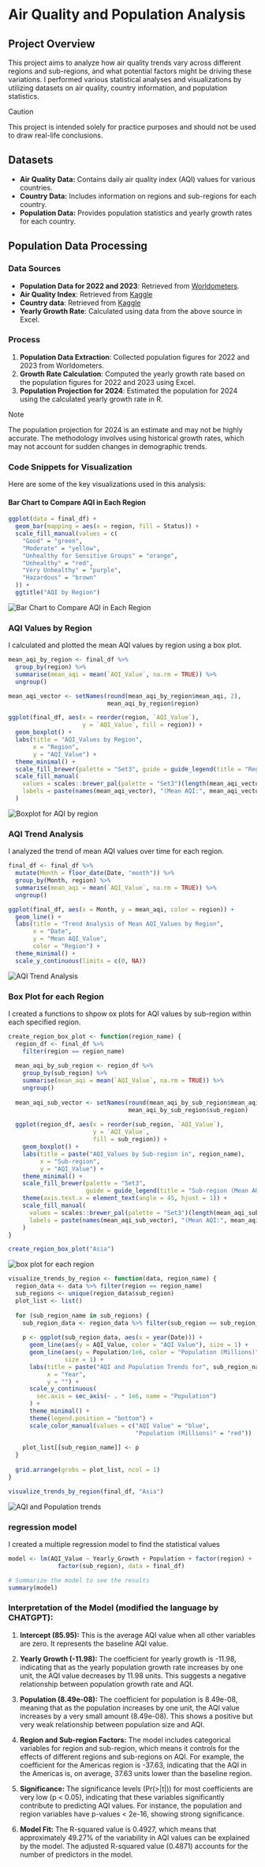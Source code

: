 # Air Quality and Population Analysis

## Project Overview

This project aims to analyze how air quality trends vary across different regions and sub-regions, and what potential factors might be driving these variations. I performed various statistical analyses and visualizations by utilizing datasets on air quality, country information, and population statistics.

> [!CAUTION]
> This project is intended solely for practice purposes and should not be used to draw real-life conclusions.


## Datasets

-   **Air Quality Data:** Contains daily air quality index (AQI) values for various countries.
-   **Country Data:** Includes information on regions and sub-regions for each country.
-   **Population Data:** Provides population statistics and yearly growth rates for each country.

## Population Data Processing

### Data Sources

-   **Population Data for 2022 and 2023**: Retrieved from [Worldometers](https://www.worldometers.info/).
-   **Air Quality Index**: Retrieved from [Kaggle](https://www.kaggle.com/datasets/azminetoushikwasi/aqi-air-quality-index-scheduled-daily-update/versions/72)
-   **Country data**: Retrieved from [Kaggle](https://www.kaggle.com/datasets/andradaolteanu/country-mapping-iso-continent-region)
-   **Yearly Growth Rate**: Calculated using data from the above source in Excel.

### Process

1.  **Population Data Extraction**: Collected population figures for 2022 and 2023 from Worldometers.
2.  **Growth Rate Calculation**: Computed the yearly growth rate based on the population figures for 2022 and 2023 using Excel.
3.  **Population Projection for 2024**: Estimated the population for 2024 using the calculated yearly growth rate in R.

> [!NOTE]
> The population projection for 2024 is an estimate and may not be highly accurate. The methodology involves using historical growth rates, which may not account for sudden changes in demographic trends.

### Code Snippets for Visualization

Here are some of the key visualizations used in this analysis:

#### Bar Chart to Compare AQI in Each Region

``` r
ggplot(data = final_df) + 
  geom_bar(mapping = aes(x = region, fill = Status)) + 
  scale_fill_manual(values = c(
    "Good" = "green", 
    "Moderate" = "yellow", 
    "Unhealthy for Sensitive Groups" = "orange", 
    "Unhealthy" = "red", 
    "Very Unhealthy" = "purple", 
    "Hazardous" = "brown"
  )) +
  ggtitle("AQI by Region")
```

![Bar Chart to Compare AQI in Each Region](plots/AQI%20by%20region.png)

### AQI Values by Region

I calculated and plotted the mean AQI values by region using a box plot.

``` r
mean_aqi_by_region <- final_df %>%
  group_by(region) %>%
  summarise(mean_aqi = mean(`AQI_Value`, na.rm = TRUE)) %>%
  ungroup()

mean_aqi_vector <- setNames(round(mean_aqi_by_region$mean_aqi, 2), 
                            mean_aqi_by_region$region)

ggplot(final_df, aes(x = reorder(region, `AQI_Value`), 
                     y = `AQI_Value`, fill = region)) +
  geom_boxplot() +
  labs(title = "AQI_Values by Region",
       x = "Region",
       y = "AQI_Value") +
  theme_minimal() +
  scale_fill_brewer(palette = "Set3", guide = guide_legend(title = "Region (Mean AQI)")) +
  scale_fill_manual(
    values = scales::brewer_pal(palette = "Set3")(length(mean_aqi_vector)),
    labels = paste(names(mean_aqi_vector), "(Mean AQI:", mean_aqi_vector, ")")
  )
```

![Boxplot for AQI by region](plots/Boxplot%20for%20AQI%20values.png)

### AQI Trend Analysis

I analyzed the trend of mean AQI values over time for each region.

``` r
final_df <- final_df %>%
  mutate(Month = floor_date(Date, "month")) %>%
  group_by(Month, region) %>%
  summarise(mean_aqi = mean(`AQI_Value`, na.rm = TRUE)) %>%
  ungroup()

ggplot(final_df, aes(x = Month, y = mean_aqi, color = region)) +
  geom_line() +
  labs(title = "Trend Analysis of Mean AQI_Values by Region",
       x = "Date",
       y = "Mean AQI_Value",
       color = "Region") +
  theme_minimal() +
  scale_y_continuous(limits = c(0, NA))
```

![AQI Trend Analysis](plots/Trend%20Analysis%20of%20Mean%20AQI_Values%20by%20Region.png)

### Box Plot for each Region

I created a functions to shpow ox plots for AQI values by sub-region within each specified region.

``` r
create_region_box_plot <- function(region_name) {
  region_df <- final_df %>%
    filter(region == region_name)
  
  mean_aqi_by_sub_region <- region_df %>%
    group_by(sub_region) %>%
    summarise(mean_aqi = mean(`AQI_Value`, na.rm = TRUE)) %>%
    ungroup()
  
  mean_aqi_sub_vector <- setNames(round(mean_aqi_by_sub_region$mean_aqi, 2), 
                                  mean_aqi_by_sub_region$sub_region)
  
  ggplot(region_df, aes(x = reorder(sub_region, `AQI_Value`), 
                        y = `AQI_Value`, 
                        fill = sub_region)) +
    geom_boxplot() +
    labs(title = paste("AQI_Values by Sub-region in", region_name),
         x = "Sub-region",
         y = "AQI_Value") +
    theme_minimal() +
    scale_fill_brewer(palette = "Set3", 
                      guide = guide_legend(title = "Sub-region (Mean AQI)")) +
    theme(axis.text.x = element_text(angle = 45, hjust = 1)) +
    scale_fill_manual(
      values = scales::brewer_pal(palette = "Set3")(length(mean_aqi_sub_vector)),
      labels = paste(names(mean_aqi_sub_vector), "(Mean AQI:", mean_aqi_sub_vector, ")")
    )
}

create_region_box_plot("Asia")
```

![box plot for each region](plots/AQI_Values%20by%20Sub-region%20in%20Asia.png)

``` r
visualize_trends_by_region <- function(data, region_name) {
  region_data <- data %>% filter(region == region_name)
  sub_regions <- unique(region_data$sub_region)
  plot_list <- list()
  
  for (sub_region_name in sub_regions) {
    sub_region_data <- region_data %>% filter(sub_region == sub_region_name)
    
    p <- ggplot(sub_region_data, aes(x = year(Date))) +
      geom_line(aes(y = AQI_Value, color = "AQI Value"), size = 1) +
      geom_line(aes(y = Population/1e6, color = "Population (Millions)"), 
                size = 1) + 
      labs(title = paste("AQI and Population Trends for", sub_region_name),
           x = "Year",
           y = "") +
      scale_y_continuous(
        sec.axis = sec_axis(~ . * 1e6, name = "Population")
      ) +
      theme_minimal() +
      theme(legend.position = "bottom") +
      scale_color_manual(values = c("AQI Value" = "blue", 
                                    "Population (Millions)" = "red"))
    
    plot_list[[sub_region_name]] <- p
  }
  
  grid.arrange(grobs = plot_list, ncol = 1)
}

visualize_trends_by_region(final_df, "Asia")
```

![AQI and Population trends](plots/AQI%20and%20Population%20trends.png%20.png)

### regression model

I created a multiple regression model to find the statistical values

``` r
model <- lm(AQI_Value ~ Yearly_Growth + Population + factor(region) + 
              factor(sub_region), data = final_df)

# Summarize the model to see the results
summary(model)
```

### Interpretation of the Model (modified the language by CHATGPT):

1.  **Intercept (85.95):** This is the average AQI value when all other variables are zero. It represents the baseline AQI value.

2.  **Yearly Growth (-11.98):** The coefficient for yearly growth is -11.98, indicating that as the yearly population growth rate increases by one unit, the AQI value decreases by 11.98 units. This suggests a negative relationship between population growth rate and AQI.

3.  **Population (8.49e-08):** The coefficient for population is 8.49e-08, meaning that as the population increases by one unit, the AQI value increases by a very small amount (8.49e-08). This shows a positive but very weak relationship between population size and AQI.

4.  **Region and Sub-region Factors:** The model includes categorical variables for region and sub-region, which means it controls for the effects of different regions and sub-regions on AQI. For example, the coefficient for the Americas region is -37.63, indicating that the AQI in the Americas is, on average, 37.63 units lower than the baseline region.

5.  **Significance:** The significance levels (Pr(\>\|t\|)) for most coefficients are very low (p \< 0.05), indicating that these variables significantly contribute to predicting AQI values. For instance, the population and region variables have p-values \< 2e-16, showing strong significance.

6.  **Model Fit:** The R-squared value is 0.4927, which means that approximately 49.27% of the variability in AQI values can be explained by the model. The adjusted R-squared value (0.4871) accounts for the number of predictors in the model.
